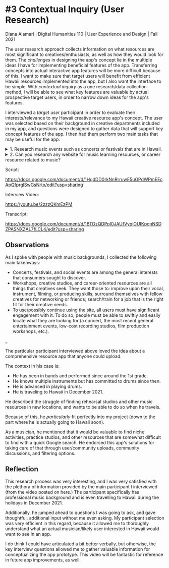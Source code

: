 # #3 Contextual Inquiry (User Research)
Diana Alamari | Digital Humanities 110 | User Experience and Design | Fall 2021


The user research approach collects information on what resources are most significant to creatives/enthusiasts, as well as how they would look for them. The *challenges* in designing the app's concept lie in the multiple ideas I have for implementing beneficial features of the app. Transferring concepts into actual interactive app features will be more difficult because of this. I want to make sure that target users will benefit from efficient Hawaii resources implemented into the app, but I also want the interface to be simple. With *contextual inquiry* as a one research/data collection method, I will be able to see what key features are valuable by actual prospective target users, in order to narrow down ideas for the app's features. 


I interviewed a *target user* participant in order to evaluate their interests/relevance to my Hawaii creative resource app's concept. The user was selected based on their background in creative departments included in my app, and questions were designed to gather data that will support key concept features of the app. I then had them perform two main tasks that may be useful for the app:











<details>
 <summary> 1. Research music events such as concerts or festivals that are in Hawaii. </summary>
    
>  - Can you go on Google or whatever method you would use to do this?
>  - Can you select a concert, possibly one that you might be interested in?
>  - Do you like the layout of the page? The filter, sort, and other options to narrow search?
    </details>
    
    
  <details>
  <summary> 2. Can you research any website for music learning resources, or career resource related to music? </summary>
    
>  - Can you research any website for music learning resources, or career resource related to music? Either or.
>  - Do you like the layout and method of navigating?
>  - What possible recommendations would you give to improve your search?
    </details>
  
  
  





Script:

https://docs.google.com/document/d/1HgdDD0rkNnRrruwE5uGPdWPmEEcApQfprglSwGsNrto/edit?usp=sharing

Interview Video:

https://youtu.be/2zzzQKmEzPM


Transcript:

https://docs.google.com/document/d/1BTDzQDPpI0JAUfVyqiOUIKpqnNSDZPASNXZAL7fLCL4/edit?usp=sharing





## Observations 

As I spoke with people with music backgrounds, I collected the following main takeaways:

- Concerts, festivals, and social events are among the general interests that consumers sought to discover.
- Workshops, creative studios, and career-oriented resources are all things that creatives seek. They want those to: improve upon their vocal, instrument, filming, or producing skills; surround themselves with fellow creatives for networking or friends; search/train for a job that is the right fit for their creative needs.
- To use/possibly continue using the site, all users must have significant engagement with it. To do so, people must be able to swiftly and easily locate what they are looking for (a concert, the most recent general entertainment events, low-cost recording studios, film production workshops, etc.).


_

The particular participant interviewed above loved the idea about a comprehensive resource app that anyone could upload. 

The context in his case is:
- He has been in bands and performed since around the 1st grade. 
- He knows multiple instruments but has committed to drums since then. 
- He is advanced in playing drums.
- He is  traveling to Hawaii in December 2021. 

He described the struggle of finding rehearsal studios and other music resources in new locations, and wants to be able to do so when he travels. 

Because of this, he *particularly* fit perfectly into my project (down to the part where he is actually going to Hawaii soon).

As a musician, he mentioned that it would be valuable to find niche activities, practice studios, and other resources that are somewhat difficult to find with a quick Google search. He endorsed this app's solutions for taking care of that through user/community uploads, community discussions, and filtering options.


## Reflection

This research process was very interesting, and I was very satisfied with the plethora of information provided by the main participant I interviewed (from the video posted on here.) The participant specifically has professional music background and is even travelling to Hawaii during the holidays in December 2021. 

Additionally, he jumped ahead to questions I was going to ask, and gave thoughtful, additional input without me even asking. My participant selection was very efficient in this regard, because it allowed me to thoroughly understand what an actual musician/likely user interested in Hawaii would want to see in an app. 

I do think I could have articulated a bit better verbally, but otherwise, the key interview questions allowed me to gather valuable information for conceptualizing the app prototype. This video will be fantastic for reference in future app improvements, as well. 
